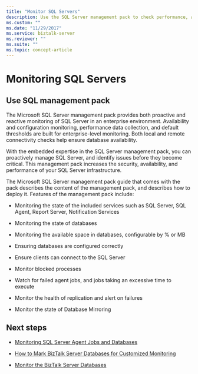 ```yaml
---
title: "Monitor SQL Servers"
description: Use the SQL Server management pack to check performance, available space, database configuration, blocked processes, connectivity, failed SQL agent jobs, replication, and more in BizTalk Server
ms.custom: ""
ms.date: "11/29/2017"
ms.service: biztalk-server
ms.reviewer: ""
ms.suite: ""
ms.topic: concept-article
---
```

# Monitoring SQL Servers

## Use SQL management pack
The Microsoft SQL Server management pack provides both proactive and reactive monitoring of SQL Server in an enterprise environment. Availability and configuration monitoring, performance data collection, and default thresholds are built for enterprise-level monitoring. Both local and remote connectivity checks help ensure database availability.  
  
 With the embedded expertise in the SQL Server management pack, you can proactively manage SQL Server, and identify issues before they become critical. This management pack increases the security, availability, and performance of your SQL Server infrastructure.  
  
 The Microsoft SQL Server management pack guide that comes with the pack describes the content of the management pack, and describes how to deploy it. Features of the management pack include:  
  
-   Monitoring the state of the included services such as SQL Server, SQL Agent, Report Server, Notification Services  
  
-   Monitoring the state of databases  
  
-   Monitoring the available space in databases, configurable by % or MB  
  
-   Ensuring databases are configured correctly  
  
-   Ensure clients can connect to the SQL Server  
  
-   Monitor blocked processes  
  
-   Watch for failed agent jobs, and jobs taking an excessive time to execute  
  
-   Monitor the health of replication and alert on failures  
  
-   Monitor the state of Database Mirroring  
  
## Next steps
  
-   [Monitoring SQL Server Agent Jobs and Databases](../technical-guides/monitoring-sql-server-agent-jobs-and-databases.md)  
  
-   [How to Mark BizTalk Server Databases for Customized Monitoring](../technical-guides/how-to-mark-biztalk-server-databases-for-customized-monitoring.md)  
  
-   [Monitor the BizTalk Server Databases](../technical-guides/monitor-the-biztalk-server-databases.md)
